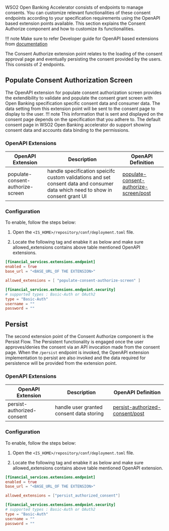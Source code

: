 WSO2 Open Banking Accelerator consists of endpoints to manage consents. You can customize relevant functionalities of these consent endpoints
according to your specification requirements using the OpenAPI  based extension points available. This section explains the 
Consent Authorize component and how to customize its functionalities.

!!! note
    Make sure to refer  Developer guide for OpenAPI based extensions from [documentation](../develop/openapi-extensions-developer-guide.md)

The Consent Authorize extension point relates to the loading of the consent approval page and eventually persisting 
the consent provided by the users. This consists of 2 endpoints. 

## Populate Consent Authorization Screen

The OpenAPI extension for populate consent authorization screen provides the extendibility to validate and populate the consent grant screen with Open Banking
specification specific consent data and consumer data. The data setting from this extension point will be sent to the consent 
page to display to the user. 
!!! note 
    This information that is sent and displayed on the consent page depends on the specification that you adhere to. The default consent page in WSO2 Open Banking
accelerator do support showing consent data and accounts data binding to the permissions.

### OpenAPI Extensions
| OpenAPI Extension                 | Description                                                                                                                    | OpenAPI Definition                                                                                                                                                             |
|-----------------------------------|--------------------------------------------------------------------------------------------------------------------------------|--------------------------------------------------------------------------------------------------------------------------------------------------------------------------------|
| populate-consent-authorize-screen | handle specification speicifc custom validations and set consent data and consumer data which need to show in consent grant UI | [populate-consent-authorize-screen/post](https://ob.docs.wso2.com/en/latest/references/accelerator-extensions-api/#tag/Consent/paths/~1populate-consent-authorize-screen/post) |


### Configuration

To enable, follow the steps below:

1. Open the `<IS_HOME>/repository/conf/deployment.toml` file.

2. Locate the following tag and enabke it as below and make sure allowed_extensions contains above table mentioned OpenAPI extensions.

``` toml
[financial_services.extensions.endpoint]
enabled = true
base_url = "<BASE_URL_OF THE EXTENSION>"

allowed_extensions = [ "populate-consent-authorize-screen" ]

[financial_services.extensions.endpoint.security]
# supported types : Basic-Auth or OAuth2
type = "Basic-Auth"
username = ""
password = ""
``` 

## Persist

The second extension point of the Consent Authorize component is the Persist Flow. The Persistent functionality is engaged once the 
user approves/denies the consent via an API invocation made from the consent page. When the `/persist` endpoint is 
invoked, the OpenAPI extension implementation to persist are also invoked and the data required for persistence will be provided from the extension point. 

### OpenAPI Extensions
| OpenAPI Extension          | Description                              | OpenAPI Definition                                                                                                                                               |
|----------------------------|------------------------------------------|------------------------------------------------------------------------------------------------------------------------------------------------------------------|
| persist-authorized-consent | handle user granted consent data storing | [persist-authorized-consent/post](https://ob.docs.wso2.com/en/latest/references/accelerator-extensions-api/#tag/Consent/paths/~1persist-authorized-consent/post) |

### Configuration

To enable, follow the steps below:

1. Open the `<IS_HOME>/repository/conf/deployment.toml` file.

2. Locate the following tag and enabke it as below and make sure allowed_extensions contains above table mentioned OpenAPI extension.

``` toml
[financial_services.extensions.endpoint]
enabled = true
base_url = "<BASE_URL_OF THE EXTENSION>"

allowed_extensions = ["persist_authorized_consent"]

[financial_services.extensions.endpoint.security]
# supported types : Basic-Auth or OAuth2
type = "Basic-Auth"
username = ""
password = ""
```
